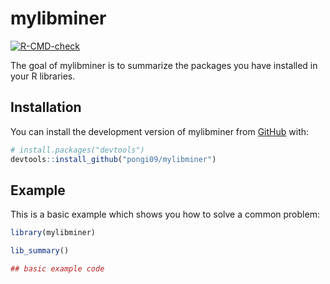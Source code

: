 
# mylibminer

<!-- badges: start -->
[![R-CMD-check](https://github.com/pongi09/mylibminer/actions/workflows/R-CMD-check.yaml/badge.svg)](https://github.com/pongi09/mylibminer/actions/workflows/R-CMD-check.yaml)
<!-- badges: end -->

The goal of mylibminer is to summarize the packages you have installed in your R libraries.

## Installation

You can install the development version of mylibminer from [GitHub](https://github.com/) with:

``` r
# install.packages("devtools")
devtools::install_github("pongi09/mylibminer")
```

## Example

This is a basic example which shows you how to solve a common problem:

``` r
library(mylibminer)

lib_summary()

## basic example code
```


